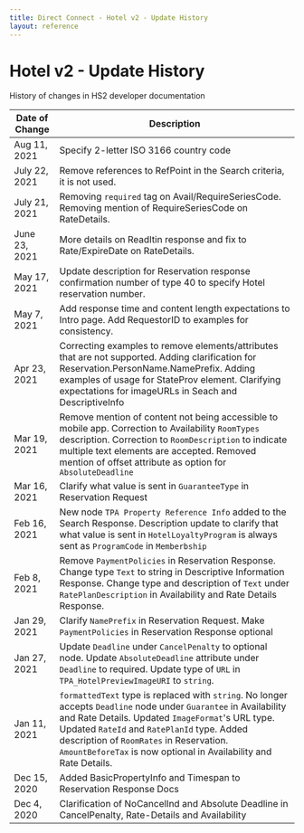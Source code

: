 ```yaml
---
title: Direct Connect - Hotel v2 - Update History
layout: reference
---
```


# Hotel v2 - Update History

History of changes in HS2 developer documentation

|Date of Change|Description|
|--------------|------------|
|Aug 11, 2021|Specify 2-letter ISO 3166 country code|
|July 22, 2021|Remove references to RefPoint in the Search criteria, it is not used.|
|July 21, 2021|Removing `required` tag on Avail/RequireSeriesCode. Removing mention of RequireSeriesCode on RateDetails.|
|June 23, 2021|More details on ReadItin response and fix to Rate/ExpireDate on RateDetails.|
|May 17, 2021|Update description for Reservation response confirmation number of type 40 to specify Hotel reservation number.|
|May 7, 2021| Add response time and content length expectations to Intro page. Add RequestorID to examples for consistency.|
|Apr 23, 2021| Correcting examples to remove elements/attributes that are not supported. Adding clarification for Reservation.PersonName.NamePrefix. Adding examples of usage for StateProv element. Clarifying expectations for imageURLs in Seach and DescriptiveInfo |
|Mar 19, 2021| Remove mention of content not being accessible to mobile app. Correction to Availability `RoomTypes` description. Correction to `RoomDescription` to indicate multiple text elements are accepted. Removed mention of offset attribute as option for `AbsoluteDeadline`|
|Mar 16, 2021| Clarify what value is sent in `GuaranteeType` in Reservation Request|
|Feb 16, 2021| New node `TPA Property Reference Info` added to the Search Response. Description update to clarify that what value is sent in `HotelLoyaltyProgram` is always sent as `ProgramCode` in `Memberbship`|
|Feb 8, 2021| Remove `PaymentPolicies` in Reservation Response. Change type `Text` to string in Descriptive Information Response. Change type and description of `Text` under `RatePlanDescription` in Availability and Rate Details Response.
|Jan 29, 2021| Clarify `NamePrefix` in Reservation Request. Make `PaymentPolicies` in Reservation Response optional|
|Jan 27, 2021| Update `Deadline` under `CancelPenalty` to optional node. Update `AbsoluteDeadline` attribute under `Deadline` to required.  Update type of `URL` in `TPA_HotelPreviewImageURI` to `string`.|
|Jan 11, 2021|`formattedText` type is replaced with `string`. No longer accepts `Deadline` node under `Guarantee` in Availability and Rate Details. Updated `ImageFormat`'s URL type. Updated `RateId` and `RatePlanId` type. Added description of `RoomRates` in Reservation. `AmountBeforeTax` is now optional in Availability and Rate Details.|
|Dec 15, 2020| Added BasicPropertyInfo and Timespan to Reservation Response Docs|
|Dec 4, 2020| Clarification of NoCancelInd and Absolute Deadline in CancelPenalty, Rate-Details and Availability|
